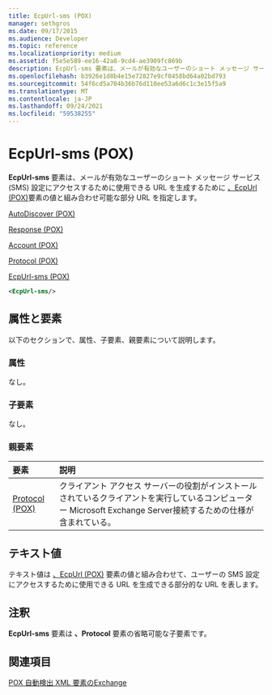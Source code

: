 ```yaml
---
title: EcpUrl-sms (POX)
manager: sethgros
ms.date: 09/17/2015
ms.audience: Developer
ms.topic: reference
ms.localizationpriority: medium
ms.assetid: f5e5e589-ee16-42a8-9cd4-ae3909fc869b
description: EcpUrl-sms 要素は、メールが有効なユーザーのショート メッセージ サービス (SMS) 設定にアクセスするために使用できる URL を生成するために、EcpUrl (POX) 要素の値と組み合わせ可能な部分 URL を指定します。
ms.openlocfilehash: b3926e1d8b4e15e72827e9cf0458bd64a02bd793
ms.sourcegitcommit: 54f6cd5a704b36b76d110ee53a6d6c1c3e15f5a9
ms.translationtype: MT
ms.contentlocale: ja-JP
ms.lasthandoff: 09/24/2021
ms.locfileid: "59538255"
---
```

# <a name="ecpurl-sms-pox"></a>EcpUrl-sms (POX)

**EcpUrl-sms** 要素は、メールが有効なユーザーのショート メッセージ サービス (SMS) 設定にアクセスするために使用できる URL を生成するために [、EcpUrl (POX)](ecpurl-pox.md)要素の値と組み合わせ可能な部分 URL を指定します。 
  
[AutoDiscover (POX)](autodiscover-pox.md)
  
[Response (POX)](response-pox.md)
  
[Account (POX)](account-pox.md)
  
[Protocol (POX)](protocol-pox.md)
  
[EcpUrl-sms (POX)](ecpurl-sms-pox.md)
  
```XML
<EcpUrl-sms/>
```

## <a name="attributes-and-elements"></a>属性と要素

以下のセクションで、属性、子要素、親要素について説明します。
  
### <a name="attributes"></a>属性

なし。
  
### <a name="child-elements"></a>子要素

なし。
  
### <a name="parent-elements"></a>親要素

|**要素**|**説明**|
|:-----|:-----|
|[Protocol (POX)](protocol-pox.md) <br/> |クライアント アクセス サーバーの役割がインストールされているクライアントを実行しているコンピューター Microsoft Exchange Server接続するための仕様が含まれている。  <br/> |
   
## <a name="text-value"></a>テキスト値

テキスト値は [、EcpUrl (POX)](ecpurl-pox.md) 要素の値と組み合わせて、ユーザーの SMS 設定にアクセスするために使用できる URL を生成できる部分的な URL を表します。 
  
## <a name="remarks"></a>注釈

**EcpUrl-sms** 要素は **、Protocol** 要素の省略可能な子要素です。 
  
## <a name="see-also"></a>関連項目



[POX 自動検出 XML 要素のExchange](pox-autodiscover-xml-elements-for-exchange.md)

